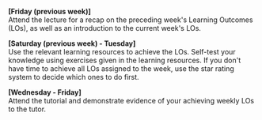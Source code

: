 **[Friday (previous week)]**<br>
Attend the lecture for a recap on the preceding week's Learning Outcomes (LOs), as well as an introduction to the current week's LOs.

<panel type="info" header="%%Admin &raquo;%% Lectures :star::star::star:">
  <include src="../../admin/lectures.md" />
</panel> 

<p/>

**[Saturday (previous week) - Tuesday]**<br>
 Use the relevant learning resources to achieve the LOs. Self-test your knowledge using exercises given in the learning resources. If you don't have time to achieve all LOs assigned to the week, use the star rating system to decide which ones to do first.

<panel type="warning" header="%%Admin &raquo;%% Learning Outcomes :star::star:">
  <include src="../../admin/learningOutcomes.md" />
</panel> 

<p/>

**[Wednesday - Friday]**<br>
 Attend the tutorial and demonstrate evidence of your achieving weekly LOs to the tutor.  

<panel type="info" header="%%Admin &raquo;%% Tutorials :star::star::star:">
  <include src="../../admin/tutorials.md" />
</panel> 